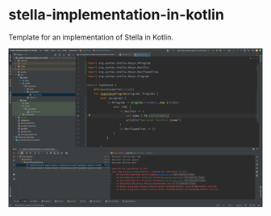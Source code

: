 # stella-implementation-in-kotlin
Template for an implementation of Stella in Kotlin.

![Screenshot from Intellij IDEA.](images/idea-demo.png)
